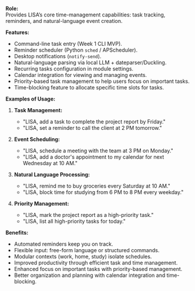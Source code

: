 **Role:**  
Provides LISA’s core time-management capabilities: task tracking, reminders, and natural-language event creation.

**Features:**
- Command-line task entry (Week 1 CLI MVP).  
- Reminder scheduler (Python `sched` / APScheduler).  
- Desktop notifications (`notify-send`).  
- Natural-language parsing via local LLM + dateparser/Duckling.  
- Recurring tasks configuration in module settings.
- Calendar integration for viewing and managing events.
- Priority-based task management to help users focus on important tasks.
- Time-blocking feature to allocate specific time slots for tasks.

**Examples of Usage:**

1. **Task Management:**
   - "LISA, add a task to complete the project report by Friday."
   - "LISA, set a reminder to call the client at 2 PM tomorrow."

2. **Event Scheduling:**
   - "LISA, schedule a meeting with the team at 3 PM on Monday."
   - "LISA, add a doctor's appointment to my calendar for next Wednesday at 10 AM."

3. **Natural Language Processing:**
   - "LISA, remind me to buy groceries every Saturday at 10 AM."
   - "LISA, block time for studying from 6 PM to 8 PM every weekday."

4. **Priority Management:**
   - "LISA, mark the project report as a high-priority task."
   - "LISA, list all high-priority tasks for today."

**Benefits:**
- Automated reminders keep you on track.  
- Flexible input: free-form language or structured commands.  
- Modular contexts (work, home, study) isolate schedules.
- Improved productivity through efficient task and time management.
- Enhanced focus on important tasks with priority-based management.
- Better organization and planning with calendar integration and time-blocking.
